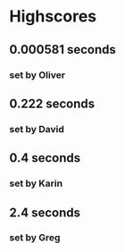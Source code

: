 # Highscores #

## **0.000581 seconds** ##
### set by Oliver ###

## **0.222 seconds** ##
### set by David ###

## **0.4 seconds** ##
### set by Karin ###

## **2.4 seconds** ##
### set by Greg ###
